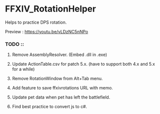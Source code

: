 # FFXIV_RotationHelper
Helps to practice DPS rotation.

Preview : https://youtu.be/vLDzNC5nNPo

### TODO ::

1. Remove AssemblyResolver. (Embed .dll in .exe)

2. Update ActionTable.csv for patch 5.x. (have to support both 4.x and 5.x for a while)

3. Remove RotationWindow from Alt+Tab menu.

4. Add feature to save ffxivrotations URL with memo.

5. Update pet data when pet has left the battlefield.

6. Find best practice to convert js to c#.
